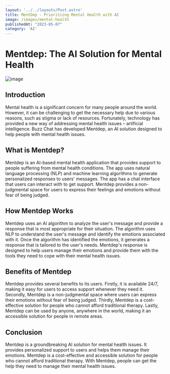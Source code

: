 ```yaml
---
layout: '../../layouts/Post.astro'
title: MentDep - Prioritizng Mental Health with AI
image: /images/mental-health
publishedAt: "2023-05-07"
category: 'AI'
---
```


# Mentdep: The AI Solution for Mental Health

![image](https://pbs.twimg.com/media/Fu45Fm0WAAIBekO?format=jpg&name=large)
## Introduction

Mental health is a significant concern for many people around the world. However, it can be challenging to get the necessary help due to various reasons, such as stigma or lack of resources. Fortunately, technology has provided a new way of addressing mental health issues – artificial intelligence. Buzz Chat has developed Mentdep, an AI solution designed to help people with mental health issues.

## What is Mentdep?

Mentdep is an AI-based mental health application that provides support to people suffering from mental health conditions. The app uses natural language processing (NLP) and machine learning algorithms to generate personalized responses to users' messages. The app has a chat interface that users can interact with to get support. Mentdep provides a non-judgmental space for users to express their feelings and emotions without fear of being judged.

## How Mentdep Works

Mentdep uses an AI algorithm to analyze the user's message and provide a response that is most appropriate for their situation. The algorithm uses NLP to understand the user's message and identify the emotions associated with it. Once the algorithm has identified the emotions, it generates a response that is tailored to the user's needs. Mentdep's response is designed to help users manage their emotions and provide them with the tools they need to cope with their mental health issues.

## Benefits of Mentdep

Mentdep provides several benefits to its users. Firstly, it is available 24/7, making it easy for users to access support whenever they need it. Secondly, Mentdep is a non-judgmental space where users can express their emotions without fear of being judged. Thirdly, Mentdep is a cost-effective solution for people who cannot afford traditional therapy. Lastly, Mentdep can be used by anyone, anywhere in the world, making it an accessible solution for people in remote areas.

## Conclusion

Mentdep is a groundbreaking AI solution for mental health issues. It provides personalized support to users and helps them manage their emotions. Mentdep is a cost-effective and accessible solution for people who cannot afford traditional therapy. With Mentdep, people can get the help they need to manage their mental health issues.